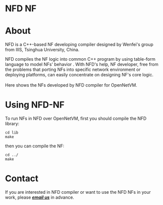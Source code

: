 NFD NF
==

# About
NFD is a C++-based NF developing compiler designed by Wenfei's group from IIIS, Tsinghua University, China. <br>

NFD compiles the NF logic into common C++ program by using table-form language to model NFs' behavior . With NFD's help, NF developer, free from the problems that porting NFs into specific network environment or deploying platforms, can easily concentrate on designing NF's core logic. 
<br>
<br>
Here shows the NFs developed by NFD compiler for OpenNetVM. 

# Using NFD-NF
To run NFs in NFD over OpenNetVM, first you should compile the NFD library: 

```
cd lib
make

```

then you can compile the NF: 

```
cd ../
make

```

# Contact
If you are interested in NFD compiler or want to use the NFD NFs in your work, please ***[email us](mailto:hhy17@mails.tsinghua.edu.cn)*** in advance.
